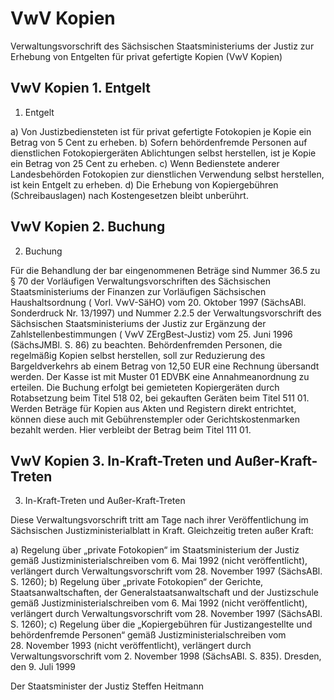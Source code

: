 # VwV Kopien

Verwaltungsvorschrift des Sächsischen Staatsministeriums der Justiz zur Erhebung von Entgelten für privat gefertigte Kopien (VwV Kopien)

## VwV Kopien 1. Entgelt

1. Entgelt

a) Von Justizbediensteten ist für privat gefertigte Fotokopien je Kopie ein Betrag von 5 Cent zu erheben. b) Sofern behördenfremde Personen auf dienstlichen Fotokopiergeräten Ablichtungen selbst herstellen, ist je Kopie ein Betrag von 25 Cent zu erheben. c) Wenn Bedienstete anderer Landesbehörden Fotokopien zur dienstlichen Verwendung selbst herstellen, ist kein Entgelt zu erheben. d) Die Erhebung von Kopiergebühren (Schreibauslagen) nach Kostengesetzen bleibt unberührt. 
## VwV Kopien 2. Buchung

2. Buchung

Für die Behandlung der bar eingenommenen Beträge sind Nummer 36.5 zu § 70 der Vorläufigen Verwaltungsvorschriften des Sächsischen Staatsministeriums der Finanzen zur Vorläufigen Sächsischen Haushaltsordnung (
        Vorl. VwV-SäHO) vom 20. Oktober 1997 (SächsABl. Sonderdruck Nr. 13/1997) und Nummer 2.2.5 der Verwaltungsvorschrift des Sächsischen Staatsministeriums der Justiz zur Ergänzung der Zahlstellenbestimmungen (
        VwV ZErgBest-Justiz) vom 25. Juni 1996 (SächsJMBl. S. 86) zu beachten. Behördenfremden Personen, die regelmäßig Kopien selbst herstellen, soll zur Reduzierung des Bargeldverkehrs ab einem Betrag von 12,50 EUR eine Rechnung übersandt werden. Der Kasse ist mit Muster 01 EDVBK eine Annahmeanordnung zu erteilen. Die Buchung erfolgt bei gemieteten Kopiergeräten durch Rotabsetzung beim Titel 518 02, bei gekauften Geräten beim Titel 511 01. Werden Beträge für Kopien aus Akten und Registern direkt entrichtet, können diese auch mit Gebührenstempler oder Gerichtskostenmarken bezahlt werden. Hier verbleibt der Betrag beim Titel 111 01.


## VwV Kopien 3. In-Kraft-Treten und Außer-Kraft-Treten

3. In-Kraft-Treten und Außer-Kraft-Treten

Diese Verwaltungsvorschrift tritt am Tage nach ihrer Veröffentlichung im Sächsischen Justizministerialblatt in Kraft. Gleichzeitig treten außer Kraft:

a) Regelung über „private Fotokopien“ im Staatsministerium der Justiz gemäß Justizministerialschreiben vom 6. Mai 1992 (nicht veröffentlicht), verlängert durch Verwaltungsvorschrift vom 28. November 1997 (SächsABl. S. 1260); b) Regelung über „private Fotokopien“ der Gerichte, Staatsanwaltschaften, der Generalstaatsanwaltschaft und der Justizschule gemäß Justizministerialschreiben vom 6. Mai 1992 (nicht veröffentlicht), verlängert durch Verwaltungsvorschrift vom 28. November 1997 (SächsABl. S. 1260); c) Regelung über die „Kopiergebühren für Justizangestellte und behördenfremde Personen“ gemäß Justizministerialschreiben vom 28. November 1993 (nicht veröffentlicht), verlängert durch Verwaltungsvorschrift vom 2. November 1998 (SächsABl. S. 835). Dresden, den 9. Juli 1999

Der Staatsminister der Justiz 
         Steffen Heitmann


